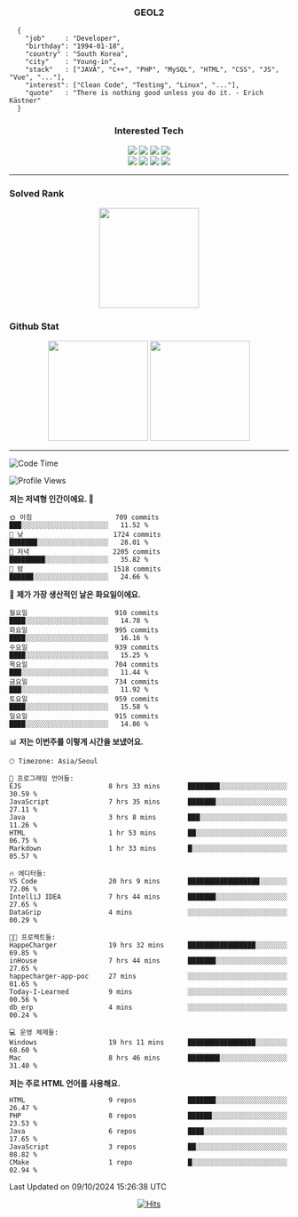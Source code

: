 <div align="center">

  ### GEOL2
</div>

```
  {
    "job"     : "Developer",
    "birthday": "1994-01-18",
    "country" : "South Korea",
    "city"    : "Young-in",
    "stack"   : ["JAVA", "C++", "PHP", "MySQL", "HTML", "CSS", "JS", "Vue", "..."],
    "interest": ["Clean Code", "Testing", "Linux", "..."], 
    "quote"   : "There is nothing good unless you do it. - Erich Kästner"
  }
  ```
  
<div align="center">
  
  ### Interested Tech
  
  <img src="https://img.shields.io/badge/CodeIgniter4-E34F26?style=flat-square&logo=codeigniter&logoColor=white">
    <img src="https://img.shields.io/badge/Laravel-F05340?style=flat-square&logo=Laravel&logoColor=white">
  <img src="https://img.shields.io/badge/SpringBoot-6DB33F?style=flat-square&logo=SpringBoot&logoColor=white">
  <img src="https://img.shields.io/badge/Express-000000?style=flat-square&logo=Express&logoColor=white">
  <br>
  <img src="https://img.shields.io/badge/Three.js-000000?style=flat-square&logo=Three.js&logoColor=white">
  <img src="https://img.shields.io/badge/JavaScript-F7DF1E?style=flat-square&logo=JavaScript&logoColor=black">
  <img src="https://img.shields.io/badge/TypeScript-007acc?style=flat-square&logo=TypeScript&logoColor=black">
  <img src="https://img.shields.io/badge/MySQL-4479A1?style=flat-square&logo=mysql&logoColor=white"><br>

</div>

------------

  ### Solved Rank
  
  <div align="center">
    <img height="180em" src="https://mazassumnida.wtf/api/v2/generate_badge?boj=geol2">
  </div>
  
  ### Github Stat 
  <div align="center">
    <img height="180em" src="https://github-readme-stats-git-masterrstaa-rickstaa.vercel.app/api?username=geol2&show_icons=true&theme=dark">
    <img height="180em" src="https://github-readme-stats-git-masterrstaa-rickstaa.vercel.app/api/top-langs/?username=geol2&show_icons=true&hide=css,scss,html&layout=compact&theme=dark&count_private=true&langs_count=8">
  </div>
  
------------

<!--START_SECTION:waka-->
![Code Time](http://img.shields.io/badge/Code%20Time-3%2C265%20hrs%201%20min-blue)

![Profile Views](http://img.shields.io/badge/Profile%20Views-1-blue)

**저는 저녁형 인간이에요. 🦉** 

```text
🌞 아침                     709 commits         ███░░░░░░░░░░░░░░░░░░░░░░   11.52 % 
🌆 낮　                     1724 commits        ███████░░░░░░░░░░░░░░░░░░   28.01 % 
🌃 저녁                     2205 commits        █████████░░░░░░░░░░░░░░░░   35.82 % 
🌙 밤　                     1518 commits        ██████░░░░░░░░░░░░░░░░░░░   24.66 % 
```
📅 **제가 가장 생산적인 날은 화요일이에요.** 

```text
월요일                      910 commits         ████░░░░░░░░░░░░░░░░░░░░░   14.78 % 
화요일                      995 commits         ████░░░░░░░░░░░░░░░░░░░░░   16.16 % 
수요일                      939 commits         ████░░░░░░░░░░░░░░░░░░░░░   15.25 % 
목요일                      704 commits         ███░░░░░░░░░░░░░░░░░░░░░░   11.44 % 
금요일                      734 commits         ███░░░░░░░░░░░░░░░░░░░░░░   11.92 % 
토요일                      959 commits         ████░░░░░░░░░░░░░░░░░░░░░   15.58 % 
일요일                      915 commits         ████░░░░░░░░░░░░░░░░░░░░░   14.86 % 
```


📊 **저는 이번주를 이렇게 시간을 보냈어요.** 

```text
🕑︎ Timezone: Asia/Seoul

💬 프로그래밍 언어들: 
EJS                      8 hrs 33 mins       ████████░░░░░░░░░░░░░░░░░   30.59 % 
JavaScript               7 hrs 35 mins       ███████░░░░░░░░░░░░░░░░░░   27.11 % 
Java                     3 hrs 8 mins        ███░░░░░░░░░░░░░░░░░░░░░░   11.26 % 
HTML                     1 hr 53 mins        ██░░░░░░░░░░░░░░░░░░░░░░░   06.75 % 
Markdown                 1 hr 33 mins        █░░░░░░░░░░░░░░░░░░░░░░░░   05.57 % 

🔥 에디터들: 
VS Code                  20 hrs 9 mins       ██████████████████░░░░░░░   72.06 % 
IntelliJ IDEA            7 hrs 44 mins       ███████░░░░░░░░░░░░░░░░░░   27.65 % 
DataGrip                 4 mins              ░░░░░░░░░░░░░░░░░░░░░░░░░   00.29 % 

🐱‍💻 프로젝트들: 
HappeCharger             19 hrs 32 mins      █████████████████░░░░░░░░   69.85 % 
inHouse                  7 hrs 44 mins       ███████░░░░░░░░░░░░░░░░░░   27.65 % 
happecharger-app-poc     27 mins             ░░░░░░░░░░░░░░░░░░░░░░░░░   01.65 % 
Today-I-Learned          9 mins              ░░░░░░░░░░░░░░░░░░░░░░░░░   00.56 % 
db_erp                   4 mins              ░░░░░░░░░░░░░░░░░░░░░░░░░   00.24 % 

💻 운영 체제들: 
Windows                  19 hrs 11 mins      █████████████████░░░░░░░░   68.60 % 
Mac                      8 hrs 46 mins       ████████░░░░░░░░░░░░░░░░░   31.40 % 
```

**저는 주로 HTML 언어를 사용해요.** 

```text
HTML                     9 repos             ███████░░░░░░░░░░░░░░░░░░   26.47 % 
PHP                      8 repos             ██████░░░░░░░░░░░░░░░░░░░   23.53 % 
Java                     6 repos             ████░░░░░░░░░░░░░░░░░░░░░   17.65 % 
JavaScript               3 repos             ██░░░░░░░░░░░░░░░░░░░░░░░   08.82 % 
CMake                    1 repo              █░░░░░░░░░░░░░░░░░░░░░░░░   02.94 % 
```




 Last Updated on 09/10/2024 15:26:38 UTC
<!--END_SECTION:waka-->

<div align="center">
  
  [![Hits](https://hits.seeyoufarm.com/api/count/incr/badge.svg?url=https%3A%2F%2Fgithub.com%2Fgeol2&count_bg=%2379C83D&title_bg=%23555555&icon=myspace.svg&icon_color=%23E7E7E7&title=hits&edge_flat=false)](https://hits.seeyoufarm.com)
  
</div>

<!--
**Geol2/Geol2** is a ✨ _special_ ✨ repository because its `README.md` (this file) appears on your GitHub profile.

Here are some ideas to get you started:
- 🔭 I’m currently working on ...
- 🌱 I’m currently learning ...
- 👯 I’m looking to collaborate on ...
- 🤔 I’m looking for help with ...
- 💬 Ask me about ...
- 📫 How to reach me: ...
- 😄 Pronouns: ...
- ⚡ Fun fact: ...
-->
